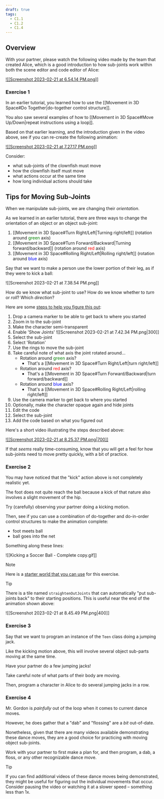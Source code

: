 ```yaml
---
draft: true
tags:
  - C1.1
  - C1.2
  - C1.4
---
```

## Overview

With your partner, please watch the following video made by the team that created Alice, which is a good introduction to how sub-joints work within both the scene editor and code editor of Alice:

[![[Screenshot 2023-02-21 at 6.54.14 PM.png]]](https://www.youtube-nocookie.com/embed/EWUtVLWAcRk)

### Exercise 1

In an earlier tutorial, you learned how to use the [[Movement in 3D Space#Do Together|do-together control structure]].

You also saw several examples of how to [[Movement in 3D Space#Move Up/Down|repeat instructions using a loop]].

Based on that earlier learning, and the introduction given in the video above, see if you can re-create the following animation:

[![[Screenshot 2023-02-21 at 7.27.17 PM.png]]](https://www.youtube-nocookie.com/embed/RDuF099gEOM)

Consider:

- what sub-joints of the clownfish must move 
- how the clownfish itself must move
- what actions occur at the same time
- how long individual actions should take

## Tips for Moving Sub-Joints

When we manipulate sub-joints, we are changing their *orientation*.

As we learned in an earlier tutorial, there are three ways to change the orientation of an object or an object sub-joint:

1. [[Movement in 3D Space#Turn Right/Left|Turning right/left]] (rotation around <span style="color:green;">green</span> axis)
2. [[Movement in 3D Space#Turn Forward/Backward|Turning forward/backward]] (rotation around <span style="color:red;">red</span> axis)
3. [[Movement in 3D Space#Rolling Right/Left|Rolling right/left]] (rotation around <span style="color:blue;">blue</span> axis)

Say that we want to make a person use the lower portion of their leg, as if they were to kick a ball:

![[Screenshot 2023-02-21 at 7.38.54 PM.png]]

How do we know what sub-joint to use? How do we know whether to *turn* or *roll*? Which *direction*?

Here are some [steps to help you figure this out](https://www.youtube-nocookie.com/embed/Ptbc0xHK6Kg):

1. Drop a camera marker to be able to get back to where you started
2. Zoom in to the sub-joint
3. Make the character semi-transparent
4. Enable 'Show Joints'
   ![[Screenshot 2023-02-21 at 7.42.34 PM.png|300]]
5. Select the sub-joint
6. Select 'Rotation'
7. Use the rings to move the sub-joint
8. Take careful note of what axis the joint rotated around...
	- Rotation around <span style="color:green;">green</span> axis?
		- That's a [[Movement in 3D Space#Turn Right/Left|turn right/left]]
	- Rotation around <span style="color:red;">red</span> axis? 
		- That's a [[Movement in 3D Space#Turn Forward/Backward|turn forward/backward]]
	- Rotation around <span style="color:blue;">blue</span> axis?
		- That's a [[Movement in 3D Space#Rolling Right/Left|rolling right/left]]
9. Use the camera marker to get back to where you started
10. Optionally, make the character opaque again and hide joints
11. Edit the code
12. Select the sub-joint
13. Add the code based on what you figured out

Here's a short video illustrating the steps described above:

[![[Screenshot 2023-02-21 at 8.25.37 PM.png|700]]](https://www.youtube-nocookie.com/embed/Ptbc0xHK6Kg)

If that *seems* really time-consuming, know that you will get a feel for how sub-joints need to move pretty quickly, with a bit of practice.

### Exercise 2

You may have noticed that the "kick" action above is not completely realistic yet.

The foot does not quite reach the ball because a kick of that nature also involves a slight movement of the hip.

Try (carefully) observing your partner doing a kicking motion.

Then, see if you can use a combination of do-together and do-in-order control structures to make the animation complete:

- foot meets ball
- ball goes into the net

Something along these lines:

![[Kicking a Soccer Ball - Complete copy.gif]]

> [!NOTE]
> Here is a [starter world that you can use](https://www.russellgordon.ca/lcs/2023-24/icd2o/Kicking_a_Ball.a3p.zip) for this exercise.

> [!TIP]
> There is a tile named `straightenOutJoints` that can automatically "put sub-joints back" to their starting positions. This is useful near the end of the animation shown above:
> 
> ![[Screenshot 2023-02-21 at 8.45.49 PM.png|400]]

### Exercise 3

Say that we want to program an instance of the `Teen` class doing a jumping jack.

Like the kicking motion above, this will involve several object sub-parts moving at the same time.

Have your partner do a few jumping jacks!

Take careful note of what parts of their body are moving.

Then, program a character in Alice to do several jumping jacks in a row.

### Exercise 4

Mr. Gordon is *painfully* out of the loop when it comes to current dance moves.

However, he does gather that a "dab" and "flossing" are a *bit* out-of-date.

Nonetheless, given that there are many videos available demonstrating these dance moves, they are a good choice for practicing with moving object sub-joints.

Work with your partner to first make a plan for, and then program, a dab, a floss, or any other recognizable dance move.

> [!TIP]
> If you can find additional videos of these dance moves being demonstrated, they might be useful for figuring out the individual movements that occur. Consider pausing the video or watching it at a slower speed – something less than 1x.


